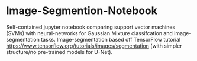 # Image-Segmention-Notebook
Self-contained jupyter notebook comparing support vector machines (SVMs) with neural-networks for Gaussian Mixture classifcation and image-segmentation tasks. Image-segmentation based off TensorFlow tutorial https://www.tensorflow.org/tutorials/images/segmentation (with simpler structure/no pre-trained models for U-Net).
